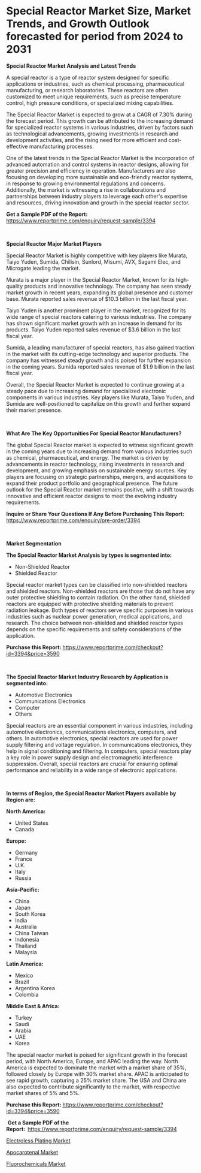 <p><h1>Special Reactor Market Size, Market Trends, and Growth Outlook forecasted for period from 2024 to 2031</h1></p><p><strong>Special Reactor Market Analysis and Latest Trends</strong></p>
<p><p>A special reactor is a type of reactor system designed for specific applications or industries, such as chemical processing, pharmaceutical manufacturing, or research laboratories. These reactors are often customized to meet unique requirements, such as precise temperature control, high pressure conditions, or specialized mixing capabilities.</p><p>The Special Reactor Market is expected to grow at a CAGR of 7.30% during the forecast period. This growth can be attributed to the increasing demand for specialized reactor systems in various industries, driven by factors such as technological advancements, growing investments in research and development activities, and the rising need for more efficient and cost-effective manufacturing processes.</p><p>One of the latest trends in the Special Reactor Market is the incorporation of advanced automation and control systems in reactor designs, allowing for greater precision and efficiency in operation. Manufacturers are also focusing on developing more sustainable and eco-friendly reactor systems, in response to growing environmental regulations and concerns. Additionally, the market is witnessing a rise in collaborations and partnerships between industry players to leverage each other's expertise and resources, driving innovation and growth in the special reactor sector.</p></p>
<p><strong>Get a Sample PDF of the Report:&nbsp;</strong> <a href="https://www.reportprime.com/enquiry/request-sample/3394">https://www.reportprime.com/enquiry/request-sample/3394</a></p>
<p>&nbsp;</p>
<p><strong>Special Reactor Major Market Players</strong></p>
<p><p>Special Reactor Market is highly competitive with key players like Murata, Taiyo Yuden, Sumida, Chilisin, Sunlord, Misumi, AVX, Sagami Elec, and Microgate leading the market. </p><p>Murata is a major player in the Special Reactor Market, known for its high-quality products and innovative technology. The company has seen steady market growth in recent years, expanding its global presence and customer base. Murata reported sales revenue of $10.3 billion in the last fiscal year.</p><p>Taiyo Yuden is another prominent player in the market, recognized for its wide range of special reactors catering to various industries. The company has shown significant market growth with an increase in demand for its products. Taiyo Yuden reported sales revenue of $3.6 billion in the last fiscal year.</p><p>Sumida, a leading manufacturer of special reactors, has also gained traction in the market with its cutting-edge technology and superior products. The company has witnessed steady growth and is poised for further expansion in the coming years. Sumida reported sales revenue of $1.9 billion in the last fiscal year.</p><p>Overall, the Special Reactor Market is expected to continue growing at a steady pace due to increasing demand for specialized electronic components in various industries. Key players like Murata, Taiyo Yuden, and Sumida are well-positioned to capitalize on this growth and further expand their market presence.</p></p>
<p>&nbsp;</p>
<p><strong>What Are The Key Opportunities For Special Reactor Manufacturers?</strong></p>
<p><p>The global Special Reactor market is expected to witness significant growth in the coming years due to increasing demand from various industries such as chemical, pharmaceutical, and energy. The market is driven by advancements in reactor technology, rising investments in research and development, and growing emphasis on sustainable energy sources. Key players are focusing on strategic partnerships, mergers, and acquisitions to expand their product portfolio and geographical presence. The future outlook for the Special Reactor market remains positive, with a shift towards innovative and efficient reactor designs to meet the evolving industry requirements.</p></p>
<p><strong>Inquire or Share Your Questions If Any Before Purchasing This Report:</strong> <a href="https://www.reportprime.com/enquiry/pre-order/3394">https://www.reportprime.com/enquiry/pre-order/3394</a></p>
<p>&nbsp;</p>
<p><strong>Market Segmentation</strong></p>
<p><strong>The Special Reactor Market Analysis by types is segmented into:</strong></p>
<p><ul><li>Non-Shielded Reactor</li><li>Shielded Reactor</li></ul></p>
<p><p>Special reactor market types can be classified into non-shielded reactors and shielded reactors. Non-shielded reactors are those that do not have any outer protective shielding to contain radiation. On the other hand, shielded reactors are equipped with protective shielding materials to prevent radiation leakage. Both types of reactors serve specific purposes in various industries such as nuclear power generation, medical applications, and research. The choice between non-shielded and shielded reactor types depends on the specific requirements and safety considerations of the application.</p></p>
<p><strong>Purchase this Report:&nbsp;</strong><a href="https://www.reportprime.com/checkout?id=3394&price=3590">https://www.reportprime.com/checkout?id=3394&price=3590</a></p>
<p>&nbsp;</p>
<p><strong>The Special Reactor Market Industry Research by Application is segmented into:</strong></p>
<p><ul><li>Automotive Electronics</li><li>Communications Electronics</li><li>Computer</li><li>Others</li></ul></p>
<p><p>Special reactors are an essential component in various industries, including automotive electronics, communications electronics, computers, and others. In automotive electronics, special reactors are used for power supply filtering and voltage regulation. In communications electronics, they help in signal conditioning and filtering. In computers, special reactors play a key role in power supply design and electromagnetic interference suppression. Overall, special reactors are crucial for ensuring optimal performance and reliability in a wide range of electronic applications.</p></p>
<p>&nbsp;</p>
<p><strong>In terms of Region, the Special Reactor Market Players available by Region are:</strong></p>
<p>
    <p> <strong> North America: </strong>
        <ul>
            <li>United States</li>
            <li>Canada</li>
        </ul>
        </p> 
    <p> <strong> Europe: </strong>
        <ul>
            <li>Germany</li>
            <li>France</li>
            <li>U.K.</li>
            <li>Italy</li>
            <li>Russia</li>
        </ul>
        </p> 
    <p> <strong> Asia-Pacific: </strong>
        <ul>
            <li>China</li>
            <li>Japan</li>
            <li>South Korea</li>
            <li>India</li>
            <li>Australia</li>
            <li>China Taiwan</li>
            <li>Indonesia</li>
            <li>Thailand</li>
            <li>Malaysia</li>
        </ul>
        </p> 
    <p> <strong> Latin America: </strong>
        <ul>
            <li>Mexico</li>
            <li>Brazil</li>
            <li>Argentina Korea</li>
            <li>Colombia</li>
        </ul>
        </p> 
    <p> <strong> Middle East & Africa: </strong>
        <ul>
            <li>Turkey</li>
            <li>Saudi</li>
            <li>Arabia</li>
            <li>UAE</li>
            <li>Korea</li>
        </ul>
    </p>
    </p>
<p><p>The special reactor market is poised for significant growth in the forecast period, with North America, Europe, and APAC leading the way. North America is expected to dominate the market with a market share of 35%, followed closely by Europe with 30% market share. APAC is anticipated to see rapid growth, capturing a 25% market share. The USA and China are also expected to contribute significantly to the market, with respective market shares of 5% and 5%.</p></p>
<p><strong>Purchase this Report: </strong><a href="https://www.reportprime.com/checkout?id=3394&price=3590">https://www.reportprime.com/checkout?id=3394&price=3590</a></p>
<p>&nbsp;<strong>Get a Sample PDF of the Report:&nbsp;&nbsp;</strong><a href="https://www.reportprime.com/enquiry/request-sample/3394">https://www.reportprime.com/enquiry/request-sample/3394</a></p>
<p><strong></strong></p>
<p><p><a href="https://changeable-paste-463.notion.site/Electroless-Plating-Market-Research-Report-Unlocks-Analysis-on-the-Market-Financial-Status-Market-S-5c84ef43aff64467b16061e07b3bd714">Electroless Plating Market</a></p><p><a href="https://fuschia-pecorino-a6d.notion.site/Apocarotenal-Market-Size-Growing-and-Forecasted-for-period-from-2024-2031-and-provides-complete-ma-a2deb3c3e3a44a3b98e1f4df55f286c8">Apocarotenal Market</a></p><p><a href="https://florentine-yuzu-f42.notion.site/Fluorochemicals-Market-Insights-Market-Players-and-Forecast-Till-2031-30f7b8e22c3d43d0a3846b7cf88d336c">Fluorochemicals Market</a></p></p>